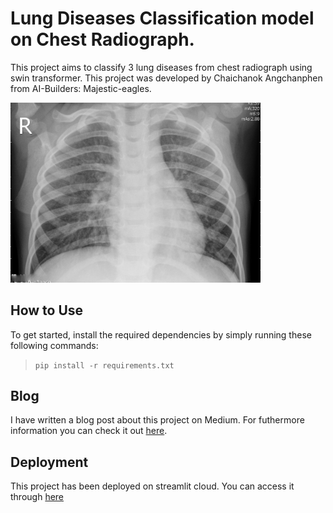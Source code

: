 # Lung Diseases Classification model on Chest Radiograph.
This project aims to classify 3 lung diseases from chest radiograph using swin transformer. 
This project was developed by Chaichanok Angchanphen from AI-Builders: Majestic-eagles.

<img src="Pics/test00.jpeg" alt="Example of prediction result" width="400"/>

## How to Use
To get started, install the required dependencies by simply running these following commands:
> `pip install -r requirements.txt`

## Blog
I have written a blog post about this project on Medium.
For futhermore information you can check it out [here](https://medium.com/@chaichanok05/swinlung-swin-transformer-lung-diseases-classification-model-on-chest-radiograph-4bb4f0cea938).

## Deployment
This project has been deployed on streamlit cloud. You can access it through [here](https://swinlung-annbjm5nov3ca8bj3ctmgc.streamlit.app/)
